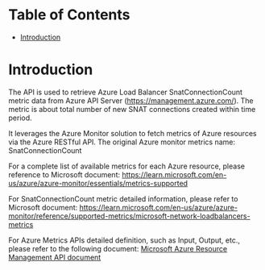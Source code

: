 # Table of Contents
- [Introduction](#introduction)


# Introduction <a name="introduction"></a>
The API is used to retrieve Azure Load Balancer SnatConnectionCount metric data from Azure API Server (https://management.azure.com/). The metric is about total number of new SNAT connections created within time period. 



It leverages the Azure Monitor solution to fetch metrics of Azure resources via the Azure RESTful API. The original Azure monitor metrics name: SnatConnectionCount



For a complete list of available metrics for each Azure resource, please reference to Microsoft document: https://learn.microsoft.com/en-us/azure/azure-monitor/essentials/metrics-supported

For SnatConnectionCount metric detailed information, please refer to Microsoft document: https://learn.microsoft.com/en-us/azure/azure-monitor/reference/supported-metrics/microsoft-network-loadbalancers-metrics

For Azure Metrics APIs detailed definition, such as Input, Output, etc., please refer to the following document:
[Microsoft Azure Resource Management API document](https://learn.microsoft.com/en-us/rest/api/monitor/metrics/list?view=rest-monitor-2023-10-01&tabs=HTTP)

